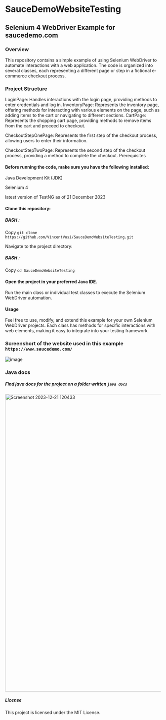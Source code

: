 # SauceDemoWebsiteTesting
## Selenium 4 WebDriver Example for saucedemo.com

### Overview

This repository contains a simple example of using Selenium WebDriver to automate interactions with a web application. The code is organized into several classes, each representing a different page or step in a fictional e-commerce checkout process.

### Project Structure


LoginPage: Handles interactions with the login page, providing methods to enter credentials and log in.
InventoryPage: Represents the inventory page, offering methods for interacting with various elements on the page, such as adding items to the cart or navigating to different sections.
CartPage: Represents the shopping cart page, providing methods to remove items from the cart and proceed to checkout.

CheckoutStepOnePage: Represents the first step of the checkout process, allowing users to enter their information.

CheckoutStepTwoPage: Represents the second step of the checkout process, providing a method to complete the checkout.
Prerequisites


#### Before running the code, make sure you have the following installed:

Java Development Kit (JDK)

Selenium 4

latest version of TestNG as of 21 December 2023

#### Clone this repository:


##### BASH : 

Copy  `git clone https://github.com/VincentVusi/SauceDemoWebsiteTesting.git`
 
Navigate to the project directory:

##### BASH :

Copy  `cd SauceDemoWebsiteTesting`
 
#### Open the project in your preferred Java IDE.

Run the main class or individual test classes to execute the Selenium WebDriver automation.

#### Usage
Feel free to use, modify, and extend this example for your own Selenium WebDriver projects. Each class has methods for specific interactions with web elements, making it easy to integrate into your testing framework.

### Screenshort of the website used in this example `https://www.saucedemo.com/`

![image](https://github.com/VincentVusi/SauceDemoWebsiteTesting/assets/153896296/7c07a053-0c78-4e73-9596-d7873912e0fe)

### Java docs
##### Find java docs for the project on a folder written ` java docs `

<img width="960" alt="Screenshot 2023-12-21 120433" src="https://github.com/VincentVusi/SauceDemoWebsiteTesting/assets/153896296/75d920f2-ed1e-4f73-94d4-aa2feec83478">


##### License
This project is licensed under the MIT License.
 
